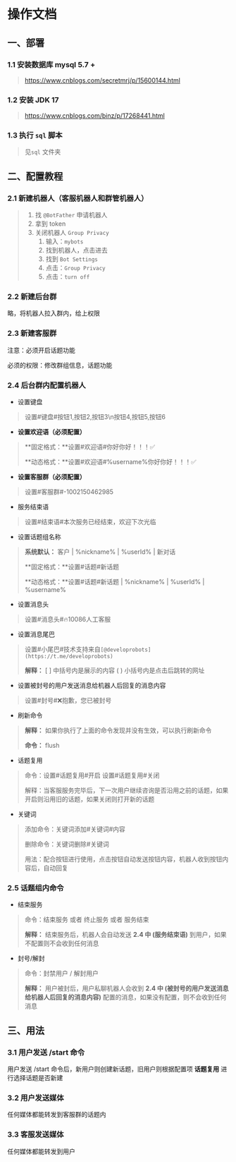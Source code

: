 # 操作文档
## 一、部署
### 1.1 安装数据库 mysql 5.7 +
> https://www.cnblogs.com/secretmrj/p/15600144.html
### 1.2 安装 JDK 17
> https://www.cnblogs.com/binz/p/17268441.html
### 1.3 执行 `sql` 脚本
> 见`sql` 文件夹


## 二、配置教程

### 2.1 新建机器人（客服机器人和群管机器人）

> 1. 找 `@BotFather` 申请机器人
> 2. 拿到 token
> 3. 关闭机器人 `Group Privacy`
>    1.  输入：`mybots`
>    2. 找到机器人，点击进去
>    3. 找到 `Bot Settings`
>    4. 点击：`Group Privacy`
>    5. 点击：`turn off`
### 2.2 新建后台群
略，将机器人拉入群内，给上权限

### 2.3 新建客服群

注意：必须开启话题功能

必须的权限：修改群组信息，话题功能

### 2.4 后台群内配置机器人
- 设置键盘

> 设置#键盘#按钮1,按钮2,按钮3\n按钮4,按钮5,按钮6



- **设置欢迎语（必须配置）**

> **固定格式：**设置#欢迎语#你好你好！！！✅
>
> **动态格式：**设置#欢迎语#%username%你好你好！！！✅



- **设置客服群（必须配置）**

> 设置#客服群#-1002150462985 

- 服务结束语



> 设置#结束语#本次服务已经结束，欢迎下次光临



- 设置话题组名称

> **系统默认：** 客户 | %nickname% | %userId% | 新对话
>
> **固定格式：**设置#话题#新话题
>
> **动态格式：**设置#话题#新话题 | %nickname% | %userId% | %username%



- 设置消息头

> 设置#消息头#🔥10086人工客服

- 设置消息尾巴

> 设置#小尾巴#技术支持来自`[@developrobots](https://t.me/developrobots)`
>
> **解释：** [ ]  中括号内是展示的内容  ( ) 小括号内是点击后跳转的网址



- 设置被封号的用户发送消息给机器人后回复的消息内容

> 设置#封号#❌抱歉，您已被封号



- 刷新命令

> **解释：** 如果你执行了上面的命令发现并没有生效，可以执行刷新命令
>
> **命令：** flush



- 话题复用

> 命令：设置#话题复用#开启             设置#话题复用#关闭
>
> 解释：当客服服务完毕后，下一次用户继续咨询是否沿用之前的话题，如果开启则沿用旧的话题，如果关闭则打开新的话题



- 关键词

> 添加命令：关键词添加#关键词#内容
>
> 删除命令：关键词删除#关键词
>
> 用法：配合按钮进行使用，点击按钮自动发送按钮内容，机器人收到按钮内容后，自动回复



### 2.5 话题组内命令

- 结束服务

> 命令：结束服务  或者  终止服务  或者  服务结束
>
> **解释：** 结束服务后，机器人会自动发送 **2.4 中 (服务结束语)** 到用户，如果不配置则不会收到任何消息



- 封号/解封

> 命令：封禁用户 / 解封用户
>
> **解释：** 用户被封后，用户私聊机器人会收到 **2.4 中 (被封号的用户发送消息给机器人后回复的消息内容)** 配置的消息，如果没有配置，则不会收到任何消息



## 三、用法

### 3.1 用户发送 /start 命令

用户发送 /start 命令后，新用户则创建新话题，旧用户则根据配置项 **话题复用** 进行选择话题是否新建



### 3.2 用户发送媒体

任何媒体都能转发到客服群的话题内



### 3.3 客服发送媒体

任何媒体都能转发到用户





